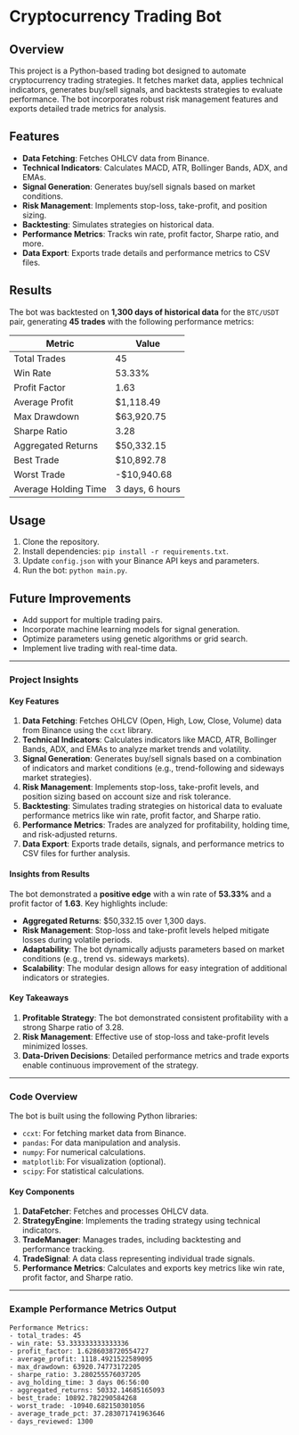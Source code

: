 # Cryptocurrency Trading Bot

## Overview
This project is a Python-based trading bot designed to automate cryptocurrency trading strategies. It fetches market data, applies technical indicators, generates buy/sell signals, and backtests strategies to evaluate performance. The bot incorporates robust risk management features and exports detailed trade metrics for analysis.

## Features
- **Data Fetching**: Fetches OHLCV data from Binance.
- **Technical Indicators**: Calculates MACD, ATR, Bollinger Bands, ADX, and EMAs.
- **Signal Generation**: Generates buy/sell signals based on market conditions.
- **Risk Management**: Implements stop-loss, take-profit, and position sizing.
- **Backtesting**: Simulates strategies on historical data.
- **Performance Metrics**: Tracks win rate, profit factor, Sharpe ratio, and more.
- **Data Export**: Exports trade details and performance metrics to CSV files.

## Results
The bot was backtested on **1,300 days of historical data** for the `BTC/USDT` pair, generating **45 trades** with the following performance metrics:

| Metric               | Value                     |
|----------------------|---------------------------|
| Total Trades         | 45                        |
| Win Rate             | 53.33%                    |
| Profit Factor        | 1.63                      |
| Average Profit       | $1,118.49                 |
| Max Drawdown         | $63,920.75                |
| Sharpe Ratio         | 3.28                      |
| Aggregated Returns   | $50,332.15                |
| Best Trade           | $10,892.78                |
| Worst Trade          | -$10,940.68               |
| Average Holding Time | 3 days, 6 hours           |

## Usage
1. Clone the repository.
2. Install dependencies: `pip install -r requirements.txt`.
3. Update `config.json` with your Binance API keys and parameters.
4. Run the bot: `python main.py`.

## Future Improvements
- Add support for multiple trading pairs.
- Incorporate machine learning models for signal generation.
- Optimize parameters using genetic algorithms or grid search.
- Implement live trading with real-time data.

---

### **Project Insights**

#### **Key Features**
1. **Data Fetching**: Fetches OHLCV (Open, High, Low, Close, Volume) data from Binance using the `ccxt` library.
2. **Technical Indicators**: Calculates indicators like MACD, ATR, Bollinger Bands, ADX, and EMAs to analyze market trends and volatility.
3. **Signal Generation**: Generates buy/sell signals based on a combination of indicators and market conditions (e.g., trend-following and sideways market strategies).
4. **Risk Management**: Implements stop-loss, take-profit levels, and position sizing based on account size and risk tolerance.
5. **Backtesting**: Simulates trading strategies on historical data to evaluate performance metrics like win rate, profit factor, and Sharpe ratio.
6. **Performance Metrics**: Trades are analyzed for profitability, holding time, and risk-adjusted returns.
7. **Data Export**: Exports trade details, signals, and performance metrics to CSV files for further analysis.

#### **Insights from Results**
The bot demonstrated a **positive edge** with a win rate of **53.33%** and a profit factor of **1.63**. Key highlights include:
- **Aggregated Returns**: $50,332.15 over 1,300 days.
- **Risk Management**: Stop-loss and take-profit levels helped mitigate losses during volatile periods.
- **Adaptability**: The bot dynamically adjusts parameters based on market conditions (e.g., trend vs. sideways markets).
- **Scalability**: The modular design allows for easy integration of additional indicators or strategies.

#### **Key Takeaways**
1. **Profitable Strategy**: The bot demonstrated consistent profitability with a strong Sharpe ratio of 3.28.
2. **Risk Management**: Effective use of stop-loss and take-profit levels minimized losses.
3. **Data-Driven Decisions**: Detailed performance metrics and trade exports enable continuous improvement of the strategy.

---

### **Code Overview**
The bot is built using the following Python libraries:
- `ccxt`: For fetching market data from Binance.
- `pandas`: For data manipulation and analysis.
- `numpy`: For numerical calculations.
- `matplotlib`: For visualization (optional).
- `scipy`: For statistical calculations.

#### **Key Components**
1. **DataFetcher**: Fetches and processes OHLCV data.
2. **StrategyEngine**: Implements the trading strategy using technical indicators.
3. **TradeManager**: Manages trades, including backtesting and performance tracking.
4. **TradeSignal**: A data class representing individual trade signals.
5. **Performance Metrics**: Calculates and exports key metrics like win rate, profit factor, and Sharpe ratio.

---

### **Example Performance Metrics Output**
```plaintext
Performance Metrics:
- total_trades: 45
- win_rate: 53.333333333333336
- profit_factor: 1.6286038720554727
- average_profit: 1118.4921522589095
- max_drawdown: 63920.74773172205
- sharpe_ratio: 3.280255576037205
- avg_holding_time: 3 days 06:56:00
- aggregated_returns: 50332.14685165093
- best_trade: 10892.782290584268
- worst_trade: -10940.682150301056
- average_trade_pct: 37.283071741963646
- days_reviewed: 1300
